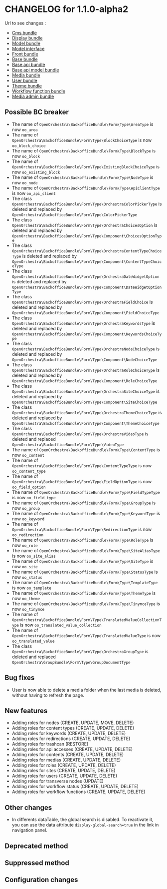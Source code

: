 # CHANGELOG for 1.1.0-alpha2

Url to see changes : 

 - [Cms bundle](https://github.com/open-orchestra/open-orchestra-cms-bundle/compare/v1.0.0...v1.1.0-alpha2)
 - [Display bundle](https://github.com/open-orchestra/open-orchestra-display-bundle/compare/v1.0.0...v1.1.0-alpha2)
 - [Model bundle](https://github.com/open-orchestra/open-orchestra-model-bundle/compare/v1.0.0...v1.1.0-alpha2)
 - [Model interface](https://github.com/open-orchestra/open-orchestra-model-interface/compare/v1.0.0...v1.1.0-alpha2)
 - [Front bundle](https://github.com/open-orchestra/open-orchestra-front-bundle/compare/v1.0.0...v1.1.0-alpha2)
 - [Base bundle](https://github.com/open-orchestra/open-orchestra-base-bundle/compare/v1.0.0...v1.1.0-alpha2)
 - [Base api bundle](https://github.com/open-orchestra/open-orchestra-base-api-bundle/compare/v1.0.0...v1.1.0-alpha2)
 - [Base api model bundle](https://github.com/open-orchestra/open-orchestra-base-api-mongo-model-bundle/compare/v1.0.0...v1.1.0-alpha2)
 - [Media bundle](https://github.com/open-orchestra/open-orchestra-media-bundle/compare/v1.0.0...v1.1.0-alpha2)
 - [User bundle](https://github.com/open-orchestra/open-orchestra-user-bundle/compare/v1.0.0...v1.1.0-alpha2)
 - [Theme bundle](https://github.com/open-orchestra/open-orchestra-theme-bundle/compare/v1.0.0...v1.1.0-alpha2)
 - [Workflow function bundle](https://github.com/open-orchestra/open-orchestra-worflow-function-bundle/compare/v1.0.0...v1.1.0-alpha2)
 - [Media admin bundle](https://github.com/open-orchestra/open-orchestra-media-admin-bundle/compare/v1.0.0...v1.1.0-alpha2)

## Possible BC breaker

 - The name of `OpenOrchestra\BackofficeBundle\Form\Type\AreaType` is now `oo_area`
 - The name of `OpenOrchestra\BackofficeBundle\Form\Type\BlockChoiceType` is now `oo_block_choice`
 - The name of `OpenOrchestra\BackofficeBundle\Form\Type\BlockType` is now `oo_block`
 - The name of `OpenOrchestra\BackofficeBundle\Form\Type\ExistingBlockChoiceType` is now `oo_existing_block`
 - The name of `OpenOrchestra\BackofficeBundle\Form\Type\NodeType` is now `oo_node`
 - The name of `OpenOrchestra\BackofficeBundle\Form\Type\ApiClientType` is now `oo_api_client`
 - The class `OpenOrchestra\BackofficeBundle\Form\Type\OrchestraColorPickerType` is deleted and replaced by `OpenOrchestra\BackofficeBundle\Form\Type\ColorPickerType`
 - The class `OpenOrchestra\BackofficeBundle\Form\Type\OrchestraChoicesOption` is deleted and replaced by `OpenOrchestra\BackofficeBundle\Form\Type\Component\ChoicesOptionType`
 - The class `OpenOrchestra\BackofficeBundle\Form\Type\OrchestraContentTypeChoiceType` is deleted and replaced by `OpenOrchestra\BackofficeBundle\Form\Type\Component\ContentTypeChoiceType`
 - The class `OpenOrchestra\BackofficeBundle\Form\Type\OrchestraDateWidgetOption` is deleted and replaced by `OpenOrchestra\BackofficeBundle\Form\Type\Component\DateWidgetOptionType`
 - The class `OpenOrchestra\BackofficeBundle\Form\Type\OrchestraFieldChoice` is deleted and replaced by `OpenOrchestra\BackofficeBundle\Form\Type\Component\FieldChoiceType`
 - The class `OpenOrchestra\BackofficeBundle\Form\Type\OrchestraKeywordsType` is deleted and replaced by `OpenOrchestra\BackofficeBundle\Form\Type\Component\KeywordsChoiceType`
 - The class `OpenOrchestra\BackofficeBundle\Form\Type\OrchestraNodeChoiceType` is deleted and replaced by `OpenOrchestra\BackofficeBundle\Form\Type\Component\NodeChoiceType`
 - The class `OpenOrchestra\BackofficeBundle\Form\Type\OrchestraRoleChoiceType` is deleted and replaced by `OpenOrchestra\BackofficeBundle\Form\Type\Component\RoleChoiceType`
 - The class `OpenOrchestra\BackofficeBundle\Form\Type\OrchestraSiteChoiceType` is deleted and replaced by `OpenOrchestra\BackofficeBundle\Form\Type\Component\SiteChoiceType`
 - The class `OpenOrchestra\BackofficeBundle\Form\Type\OrchestraThemeChoiceType` is deleted and replaced by `OpenOrchestra\BackofficeBundle\Form\Type\Component\ThemeChoiceType`
 - The class `OpenOrchestra\BackofficeBundle\Form\Type\OrchestraVideoType` is deleted and replaced `OpenOrchestra\BackofficeBundle\Form\Type\VideoType`
 - The name of `OpenOrchestra\BackofficeBundle\Form\Type\ContentType` is now `oo_content`
 - The name of `OpenOrchestra\BackofficeBundle\Form\Type\ContentTypeType` is now `oo_content_type`
 - The name of `OpenOrchestra\BackofficeBundle\Form\Type\FieldOptionType` is now `oo_field_option`
 - The name of `OpenOrchestra\BackofficeBundle\Form\Type\FieldTypeType` is now `oo_field_type`
 - The name of `OpenOrchestra\BackofficeBundle\Form\Type\GroupType` is now `oo_group`
 - The name of `OpenOrchestra\BackofficeBundle\Form\Type\KeywordType` is now `oo_keyword`
 - The name of `OpenOrchestra\BackofficeBundle\Form\Type\RedirectionType` is now `oo_redirection`
 - The name of `OpenOrchestra\BackofficeBundle\Form\Type\RoleType` is now `oo_role`
 - The name of `OpenOrchestra\BackofficeBundle\Form\Type\SiteAliasType` is now `oo_site_alias`
 - The name of `OpenOrchestra\BackofficeBundle\Form\Type\SiteType` is now `oo_site`
 - The name of `OpenOrchestra\BackofficeBundle\Form\Type\StatusType` is now `oo_status`
 - The name of `OpenOrchestra\BackofficeBundle\Form\Type\TemplateType` is now `oo_template`
 - The name of `OpenOrchestra\BackofficeBundle\Form\Type\ThemeType` is now `oo_theme`
 - The name of `OpenOrchestra\BackofficeBundle\Form\Type\TinymceType` is now `oo_tinymce`
 - The name of `OpenOrchestra\BackofficeBundle\Form\Type\TranslatedValueCollectionType` is now `oo_translated_value_collection`
 - The name of `OpenOrchestra\BackofficeBundle\Form\Type\TranslatedValueType` is now `oo_translated_value`
 - The class `OpenOrchestra\BackofficeBundle\Form\Type\OrchestraGroupType` is deleted and replaced `OpenOrchestra\GroupBundle\Form\Type\GroupDocumentType`

## Bug fixes

 - User is now able to delete a media folder when the last media is deleted, without having to refresh the page.

## New features

 - Adding roles for nodes (CREATE, UPDATE, MOVE, DELETE)
 - Adding roles for content types (CREATE, UPDATE, DELETE)
 - Adding roles for keywords (CREATE, UPDATE, DELETE)
 - Adding roles for redirections (CREATE, UPDATE, DELETE)
 - Adding roles for trashcan (RESTORE)
 - Adding roles for api accesses (CREATE, UPDATE, DELETE)
 - Adding roles for contents (CREATE, UPDATE, DELETE)
 - Adding roles for medias (CREATE, UPDATE, DELETE)
 - Adding roles for roles (CREATE, UPDATE, DELETE)
 - Adding roles for sites (CREATE, UPDATE, DELETE)
 - Adding roles for users (CREATE, UPDATE, DELETE)
 - Adding roles for transverse nodes (UPDATE)
 - Adding roles for workflow status (CREATE, UPDATE, DELETE)
 - Adding roles for workflow functions (CREATE, UPDATE, DELETE)


## Other changes
  
  - In differents dataTable, the global search is disabled. To reactivate it, you can use the data attribute ``display-global-search=true`` in the link in navigation panel.
  
## Deprecated method

## Suppressed method

## Configuration changes
